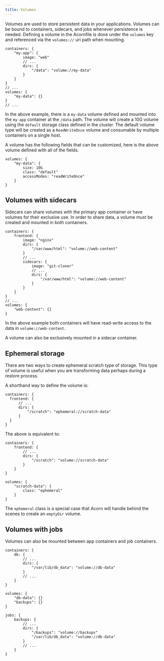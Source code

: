 ```yaml
---
title: Volumes
---
```


Volumes are used to store persistent data in your applications. Volumes can be bound to containers, sidecars, and jobs whenever persistence is needed. Defining a volume in the Acornfile is done under the `volumes` key and referenced via the `volumes://` uri path when mounting.

```acorn
containers: {
    "my-app": {
        image: "web"
        // ...
        dirs: {
            "/data": "volume://my-data"
        }
    }
}
// ...
volumes: {
    "my-data": {}
}
// ...
```

In the above example, there is a `my-data` volume defined and mounted into the `my-app` container at the `/data` path. The volume will create a 10G volume using the `default` storage class defined in the cluster. The default volume type will be created as a `ReadWriteOnce` volume and consumable by multiple containers on a single host.

A volume has the following fields that can be customized, here is the above volume defined with all of the fields.

```acorn
volumes: {
    "my-data": {
        size: 10G
        class: "default"
        accessModes: "readWriteOnce"
    }
}
```

## Volumes with sidecars

Sidecars can share volumes with the primary app container or have volumes for their exclusive use. In order to share data, a volume must be created and mounted in both containers.

```acorn
containers: {
    frontend: {
        image: "nginx"
        dirs: {
            "/var/www/html": "volume://web-content"
        }
        // ...
        sidecars: {
            image: "git-cloner"
            // ...
            dirs: {
                "/var/www/html": "volume://web-content"
            }
        }
    }
}
// ...
volumes: {
    "web-content": {}
}
```

In the above example both containers will have read-write access to the data in `volume://web-content`.

A volume can also be exclusively mounted in a sidecar container.

## Ephemeral storage

There are two ways to create ephemeral scratch type of storage. This type of volume is useful when you are transforming data perhaps during a restore process.

A shorthand way to define the volume is:

  ```acorn
containers: {
    frontend: {
        // ...
        dirs: {
            "/scratch": "ephemeral://scratch-data"
        }
    }
}
```

The above is equivalent to:

```acorn
containers: {
    frontend: {
        // ...
        dirs: {
            "/scratch": "volume://scratch-data"
        }
    }
}

volumes: {
    "scratch-data": {
        class: "ephemeral" 
    }
}
```

The `ephemeral` class is a special case that Acorn will handle behind the scenes to create an `emptyDir` volume.

## Volumes with jobs

Volumes can also be mounted between app containers and job containers.

```acorn
containers: {
    db: {
        // ...
        dirs: {
            "/var/lib/db_data": "volume://db-data"
        }
        // ...
    }
}

volumes: {
    "db-data": {}
    "backups": {}
}

jobs: {
    backups: {
        // ...
        dirs: {
            "/backups": "volume://backups"
            "/var/lib/db_data": "volume://db-data"
        }
        // ...
    }
}
```
